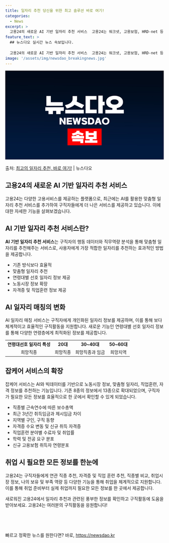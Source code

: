 ```yaml
---
title: 일자리 추천 당신을 위한 최고 솔루션 바로 여기!
categories:
  - News
excerpt: >
  고용24의 새로운 AI 기반 일자리 추천 서비스  고용24는 워크넷, 고용보험, HRD-net 등 다양한 고…
feature_text: >
  ## 뉴스다오 실시간 뉴스 속보입니다.

  고용24의 새로운 AI 기반 일자리 추천 서비스  고용24는 워크넷, 고용보험, HRD-net 등 다양한 고…
image: '/assets/img/newsdao_breakingnews.jpg'
---
```


![뉴스다오 속보](/assets/img/newsdao_breakingnews.jpg)

<p>출처: <a href="https://newsdao.kr/4525" rel="dofollow">최고의 일자리 추천, 바로 여기!</a> | 뉴스다오</p>

<h2 data-ke-size="size26">고용24의 새로운 AI 기반 일자리 추천 서비스</h2>
<p data-ke-size="size16">고용24는 다양한 고용서비스를 제공하는 플랫폼으로, 최근에는 AI를 활용한 맞춤형 일자리 추천 서비스를 추가하여 구직자들에게 더 나은 서비스를 제공하고 있습니다. 이에 대한 자세한 기능을 살펴보겠습니다.</p>

<h2 data-ke-size="size24">AI 기반 일자리 추천 서비스란?</h2>
<p data-ke-size="size16"><b>AI 기반 일자리 추천 서비스</b>는 구직자의 행동 데이터와 직무역량 분석을 통해 맞춤형 일자리를 추천해주는 서비스로, 사용자에게 가장 적합한 일자리를 추천하는 효과적인 방법을 제공합니다.</p>
<ul>
<li>기존 방식보다 효율적</li>
<li>맞춤형 일자리 추천</li>
<li>연령대별 선호 일자리 정보 제공</li>
<li>노동시장 정보 확장</li>
<li>자격증 및 직업훈련 정보 제공</li>
</ul>

<h2 data-ke-size="size24">AI 일자리 매칭의 변화</h2>
<p data-ke-size="size16">AI 일자리 매칭 서비스는 구직자에게 개인화된 일자리 정보를 제공하며, 이를 통해 보다 체계적이고 효율적인 구직활동을 지원합니다. 새로운 기능인 연령대별 선호 일자리 정보를 통해 다양한 연령층에게 최적화된 정보를 제공합니다.</p>
<table>
<tr>
<td style="text-align: center; height: 17px;"><b>연령대선호 일자리 특성</b></td>
<td style="text-align: center; height: 17px;"><b>20대</b></td>
<td style="text-align: center; height: 17px;"><b>30~40대</b></td>
<td style="text-align: center; height: 17px;"><b>50~60대</b></td>
</tr>
<tr>
<td style="text-align: center; height: 17px;">희망직종</td>
<td style="text-align: center; height: 17px;">희망직종</td>
<td style="text-align: center; height: 17px;">희망직종과 임금</td>
<td style="text-align: center; height: 17px;">희망지역</td>
</tr>
</table>

<h2 data-ke-size="size24">잡케어 서비스의 확장</h2>
<p data-ke-size="size16">잡케어 서비스는 AI와 빅데이터를 기반으로 노동시장 정보, 맞춤형 일자리, 직업훈련, 자격 정보를 추천하는 기능입니다. 기존 8종의 정보에서 13종으로 확대되었으며, 구직자가 필요한 모든 정보를 효율적으로 한 곳에서 확인할 수 있게 되었습니다.</p>
<ul>
<li>직종별 근속연수에 따른 보수총액</li>
<li>최근 3년간 취득임금과 제시임금 차이</li>
<li>지역별 구인, 구직 동향</li>
<li>자격증 수요 변동 및 신규 취득 자격증</li>
<li>직업훈련 분야별 수료자 및 취업률</li>
<li>학력 및 전공 요구 분포</li>
<li>신규 고용보험 취득자 연령분포</li>
</ul>

<h2 data-ke-size="size24">취업 시 필요한 모든 정보를 한눈에</h2>
<p data-ke-size="size16">고용24는 구직자들에게 연관 직종 추천, 자격증 및 직업 훈련 추천, 직종별 비교, 취업시장 정보, 나의 보유 및 부족 역량 등 다양한 기능을 통해 취업을 체계적으로 지원합니다. 이를 통해 취업 준비부터 실제 취업까지 필요한 모든 정보를 한 곳에서 제공합니다.</p>

<p data-ke-size="size16">새로워진 고용24에서 일자리 추천과 관련된 풍부한 정보를 확인하고 구직활동에 도움을 받아보세요. 고용24는 여러분의 구직활동을 응원합니다!</p>
<p data-ke-size="size16">&nbsp;</p>
<p data-ke-size="size16">&nbsp;</p> 

빠르고 정확한 뉴스를 원한다면? 바로, <a href="https://newsdao.kr" rel="dofollow">https://newsdao.kr</a>


    
